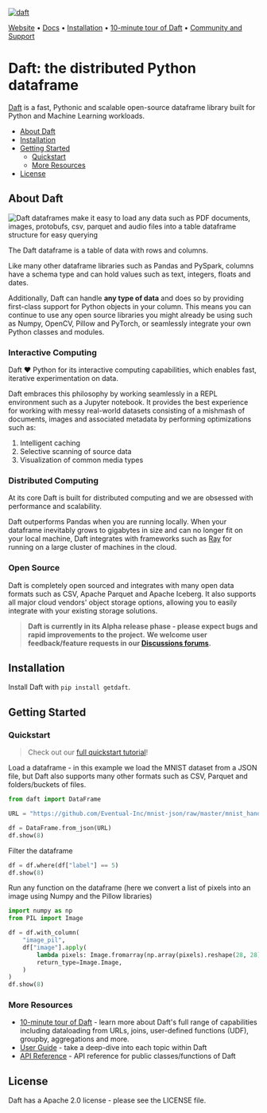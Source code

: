 [![daft](https://github.com/Eventual-Inc/Daft/actions/workflows/python-package.yml/badge.svg)](https://github.com/Eventual-Inc/Daft/actions/workflows/python-package.yml)

[Website](https://www.getdaft.io) • [Docs](https://www.getdaft.io) • [Installation](#installation) • [10-minute tour of Daft](https://getdaft.io/learn/10-min.html) • [Community and Support](https://github.com/Eventual-Inc/Daft/discussions)

# Daft: the distributed Python dataframe

[Daft](https://www.getdaft.io) is a fast, Pythonic and scalable open-source dataframe library built for Python and Machine Learning workloads.

<!-- toc -->

- [About Daft](#about-daft)
- [Installation](#installation)
- [Getting Started](#getting-started)
  - [Quickstart](#quickstart)
  - [More Resources](#more-resources)
- [License](#license)

<!-- tocstop -->

## About Daft

![Daft dataframes make it easy to load any data such as PDF documents, images, protobufs, csv, parquet and audio files into a table dataframe structure for easy querying](https://user-images.githubusercontent.com/17691182/190476440-28f29e87-8e3b-41c4-9c28-e112e595f558.png)

The Daft dataframe is a table of data with rows and columns.

Like many other dataframe libraries such as Pandas and PySpark, columns have a schema type and can hold values such as text, integers, floats and dates.

Additionally, Daft can handle **any type of data** and does so by providing first-class support for Python objects in your column. This means you can continue to use any open source libraries you might already be using such as Numpy, OpenCV, Pillow and PyTorch, or seamlessly integrate your own Python classes and modules.

### Interactive Computing

Daft :heart: Python for its interactive computing capabilities, which enables fast, iterative experimentation on data.

Daft embraces this philosophy by working seamlessly in a REPL environment such as a Jupyter notebook. It provides the best experience for working with messy real-world datasets consisting of a mishmash of documents, images and associated metadata by performing optimizations such as:

1. Intelligent caching
2. Selective scanning of source data
3. Visualization of common media types

### Distributed Computing

At its core Daft is built for distributed computing and we are obsessed with performance and scalability.

Daft outperforms Pandas when you are running locally. When your dataframe inevitably grows to gigabytes in size and can no longer fit on your local machine, Daft integrates with frameworks such as [Ray](https://www.ray.io) for running on a large cluster of machines in the cloud.

### Open Source

Daft is completely open sourced and integrates with many open data formats such as CSV, Apache Parquet and Apache Iceberg. It also supports all major cloud vendors' object storage options, allowing you to easily integrate with your existing storage solutions.

> **Daft is currently in its Alpha release phase - please expect bugs and rapid improvements to the project.**
> **We welcome user feedback/feature requests in our [Discussions forums](https://github.com/Eventual-Inc/Daft/discussions).**

## Installation

Install Daft with `pip install getdaft`.

## Getting Started

### Quickstart

> Check out our [full quickstart tutorial](https://getdaft.io/learn/quickstart.html)!

Load a dataframe - in this example we load the MNIST dataset from a JSON file, but Daft also supports many other formats such as CSV, Parquet and folders/buckets of files.

```python
from daft import DataFrame

URL = "https://github.com/Eventual-Inc/mnist-json/raw/master/mnist_handwritten_test.json.gz"

df = DataFrame.from_json(URL)
df.show(8)
```

Filter the dataframe

```python
df = df.where(df["label"] == 5)
df.show(8)
```

Run any function on the dataframe (here we convert a list of pixels into an image using Numpy and the Pillow libraries)

```python
import numpy as np
from PIL import Image

df = df.with_column(
    "image_pil",
    df["image"].apply(
        lambda pixels: Image.fromarray(np.array(pixels).reshape(28, 28).astype(np.uint8)),
        return_type=Image.Image,
    )
)
df.show(8)
```

### More Resources

* [10-minute tour of Daft](https://getdaft.io/learn/10-min.html) - learn more about Daft's full range of capabilities including dataloading from URLs, joins, user-defined functions (UDF), groupby, aggregations and more.
* [User Guide](https://getdaft.io/learn/user_guides.html) - take a deep-dive into each topic within Daft
* [API Reference](https://getdaft.io/api_docs.html) - API reference for public classes/functions of Daft

## License

Daft has a Apache 2.0 license - please see the LICENSE file.
